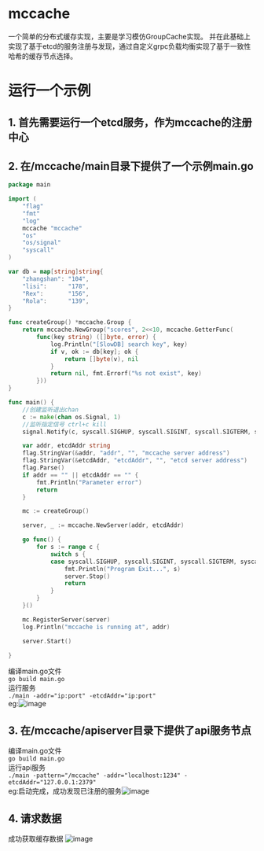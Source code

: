 # mccache
一个简单的分布式缓存实现，主要是学习模仿GroupCache实现。
并在此基础上实现了基于etcd的服务注册与发现，通过自定义grpc负载均衡实现了基于一致性哈希的缓存节点选择。
# 运行一个示例
## 1. 首先需要运行一个etcd服务，作为mccache的注册中心
## 2. 在/mccache/main目录下提供了一个示例main.go

```go
package main

import (
	"flag"
	"fmt"
	"log"
	mccache "mccache"
	"os"
	"os/signal"
	"syscall"
)

var db = map[string]string{
	"zhangshan": "104",
	"lisi":      "178",
	"Rex":       "156",
	"Rola":      "139",
}

func createGroup() *mccache.Group {
	return mccache.NewGroup("scores", 2<<10, mccache.GetterFunc(
		func(key string) ([]byte, error) {
			log.Println("[SlowDB] search key", key)
			if v, ok := db[key]; ok {
				return []byte(v), nil
			}
			return nil, fmt.Errorf("%s not exist", key)
		}))
}

func main() {
	//创建监听退出chan
	c := make(chan os.Signal, 1)
	//监听指定信号 ctrl+c kill
	signal.Notify(c, syscall.SIGHUP, syscall.SIGINT, syscall.SIGTERM, syscall.SIGQUIT)

	var addr, etcdAddr string
	flag.StringVar(&addr, "addr", "", "mccache server address")
	flag.StringVar(&etcdAddr, "etcdAddr", "", "etcd server address")
	flag.Parse()
	if addr == "" || etcdAddr == "" {
		fmt.Println("Parameter error")
		return
	}

	mc := createGroup()

	server, _ := mccache.NewServer(addr, etcdAddr)

	go func() {
		for s := range c {
			switch s {
			case syscall.SIGHUP, syscall.SIGINT, syscall.SIGTERM, syscall.SIGQUIT:
				fmt.Println("Program Exit...", s)
				server.Stop()
				return
			}
		}
	}()

	mc.RegisterServer(server)
	log.Println("mccache is running at", addr)

	server.Start()

}
```

编译main.go文件\
`go build main.go`\
运行服务\
`./main -addr="ip:port" -etcdAddr="ip:port"`\
eg:![image](https://github.com/MacleLiu/mccache/assets/61642169/c060ea0c-43c3-42d9-8913-9fc85caab0c7)
## 3. 在/mccache/apiserver目录下提供了api服务节点
编译main.go文件\
`go build main.go`\
运行api服务\
`./main -pattern="/mccache" -addr="localhost:1234" -etcdAddr="127.0.0.1:2379"`\
eg:启动完成，成功发现已注册的服务![image](https://github.com/MacleLiu/mccache/assets/61642169/23f271d3-095d-4ddc-b37f-6b948b971037)
## 4. 请求数据
成功获取缓存数据
![image](https://github.com/MacleLiu/mccache/assets/61642169/4b4d102e-734c-4923-bb82-a94ee329e436)

